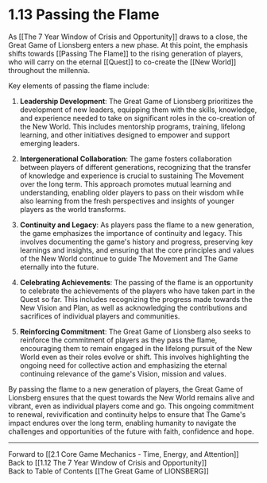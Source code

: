 # 1.13 Passing the Flame

As [[The 7 Year Window of Crisis and Opportunity]] draws to a close, the Great Game of Lionsberg enters a new phase. At this point, the emphasis shifts towards [[Passing The Flame]] to the rising generation of players, who will carry on the eternal [[Quest]] to co-create the [[New World]] throughout the millennia. 

Key elements of passing the flame include:

1.  **Leadership Development**: The Great Game of Lionsberg prioritizes the development of new leaders, equipping them with the skills, knowledge, and experience needed to take on significant roles in the co-creation of the New World. This includes mentorship programs, training, lifelong learning, and other initiatives designed to empower and support emerging leaders.
    
2.  **Intergenerational Collaboration**: The game fosters collaboration between players of different generations, recognizing that the transfer of knowledge and experience is crucial to sustaining The Movement over the long term. This approach promotes mutual learning and understanding, enabling older players to pass on their wisdom while also learning from the fresh perspectives and insights of younger players as the world transforms.
    
3.  **Continuity and Legacy**: As players pass the flame to a new generation, the game emphasizes the importance of continuity and legacy. This involves documenting the game's history and progress, preserving key learnings and insights, and ensuring that the core principles and values of the New World continue to guide The Movement and The Game eternally into the future.
    
4.  **Celebrating Achievements**: The passing of the flame is an opportunity to celebrate the achievements of the players who have taken part in the Quest so far. This includes recognizing the progress made towards the New Vision and Plan, as well as acknowledging the contributions and sacrifices of individual players and communities.
    
5.  **Reinforcing Commitment**: The Great Game of Lionsberg also seeks to reinforce the commitment of players as they pass the flame, encouraging them to remain engaged in the lifelong pursuit of the New World even as their roles evolve or shift. This involves highlighting the ongoing need for collective action and emphasizing the eternal continuing relevance of the game's Vision, mission and values.
    

By passing the flame to a new generation of players, the Great Game of Lionsberg ensures that the quest towards the New World remains alive and vibrant, even as individual players come and go. This ongoing commitment to renewal, revivification and continuity helps to ensure that The Game's impact endures over the long term, enabling humanity to navigate the challenges and opportunities of the future with faith, confidence and hope.

____

Forward to [[2.1 Core Game Mechanics - Time, Energy, and Attention]]    
Back to [[1.12 The 7 Year Window of Crisis and Opportunity]]  
Back to Table of Contents [[The Great Game of LIONSBERG]]  